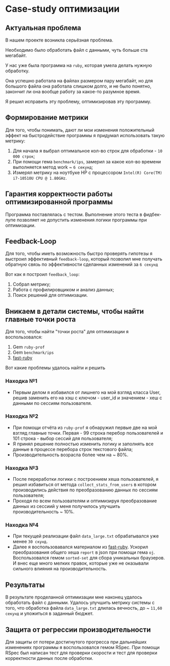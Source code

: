 # Case-study оптимизации

## Актуальная проблема
В нашем проекте возникла серьёзная проблема.

Необходимо было обработать файл с данными, чуть больше ста мегабайт.

У нас уже была программа на `ruby`, которая умела делать нужную обработку.

Она успешно работала на файлах размером пару мегабайт, но для большого файла она работала слишком долго, и не было понятно, закончит ли она вообще работу за какое-то разумное время.

Я решил исправить эту проблему, оптимизировав эту программу.

## Формирование метрики
Для того, чтобы понимать, дают ли мои изменения положительный эффект на быстродействие программы я придумал использовать такую метрику:

1. Для начала я выбрал оптимальное кол-во строк для обработки - `10 000 строк`;
2. При помощи гема `benchmark/ips`, замерил за какое кол-во времени выполняется метод work ~ `6 секунд`;
3. Измерял метрику на ноутбуке HP с процессором `Intel(R) Core(TM) i7-10510U CPU @ 1.80GHz`.

## Гарантия корректности работы оптимизированной программы
Программа поставлялась с тестом. Выполнение этого теста в фидбек-лупе позволяет не допустить изменения логики программы при оптимизации.

## Feedback-Loop
Для того, чтобы иметь возможность быстро проверять гипотезы я выстроил эффективный `feedback-loop`, который позволил мне получать обратную связь по эффективности сделанных изменений за `6 секунд`

Вот как я построил `feedback_loop`:

1. Собрал метрику;
2. Работа с профилировщиком и анализ данных;
3. Поиск решений для оптимизации.

## Вникаем в детали системы, чтобы найти главные точки роста
Для того, чтобы найти "точки роста" для оптимизации я воспользовался:

1. Gem `ruby-prof`
2. Gem `benchmark/ips`
3. [fast-ruby](https://github.com/fastruby/fast-ruby)

Вот какие проблемы удалось найти и решить

### Находка №1
- Первым делом я избавился от лишнего на мой взгляд класса User, решив заменить его на хэш с ключом - user_id
и значением - хеш с данными по сессиям пользователя.

### Находка №2
- При помощи отчёта из `ruby-prof` я обнаружил первые две на мой взгляд главные точки. Первая - 99 строка перебор пользователей и 101 строка - выбор сессий для пользователя;
- Я принял решение полностью изменить логику и заполнять все данные в процессе перебора строк текстового файла;
- Производительность возрасла более чем на ~ 80%.

### Находка №3
- После переработки логики с построением хеша пользователей, я решил избавиться от метода `collect_stats_from_users`
в котором производились действия по преобразованию данных по сессиям пользователя;
- Проходя по всем пользователям и оптимизируя преобразование данных из сессиий у меня получилось улучшить производительность ~ 10%.

### Находка №4
- При текущей реализации файл `data_large.txt` обрабатывался уже менее `30 скунд`.
- Далее я воспользовавался материалом из [fast-ruby](https://github.com/fastruby/fast-ruby). 
Ускорил преобразования общего хеша `report` в json при помощи гема `oj`. Воспользовался гемом `sorted-set` для сбора уникальных браузеров.
И внес еще много мелких правок, которые уже не оказывали сильного влияния на производительность.

## Результаты
В результате проделанной оптимизации мне наконец удалось обработать файл с данными.
Удалось улучшить метрику системы с того, что обработка файла `data_large.txt` длилась вечность, до ~ `11,60 секунд`  и уложиться в заданный бюджет.

## Защита от регрессии производительности
Для защиты от потери достигнутого прогресса при дальнейших изменениях программы я воспользовался гемом RSpec.
При помощи RSpec был написан тест для проверки скорости и тест для проверки корректности данных после обработки.
